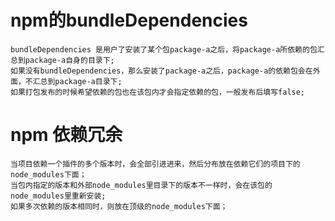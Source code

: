 # npm的bundleDependencies
    bundleDependencies 是用户了安装了某个包package-a之后，将package-a所依赖的包汇总到package-a自身的目录下;
    如果没有bundleDependencies，那么安装了package-a之后，package-a的依赖包会在外面，不汇总到package-a目录下;  
    如果打包发布的时候希望依赖的包也在该包内才会指定依赖的包，一般发布后填写false;  

# npm 依赖冗余
    当项目依赖一个插件的多个版本时，会全部引进进来，然后分布放在依赖它们的项目下的node_modules下面；
    当包内指定的版本和外部node_modules里目录下的版本不一样时，会在该包的node_modules里重新安装;
    如果多次依赖的版本相同时，则放在顶级的node_modules下面；
